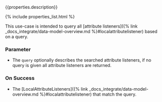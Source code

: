 {{properties.description}}

{% include properties_list.html %}

This use-case is intended to query all [attribute listeners]({% link _docs_integrate/data-model-overview.md %}#localattributelistener)
based on a query.

### Parameter

- The `query` optionally describes the searched attribute listeners, if no
  query is given all attribute listeners are returned.

### On Success

- The [LocalAttributeListeners]({% link _docs_integrate/data-model-overview.md %}#localattributelistener)
  that match the query.
